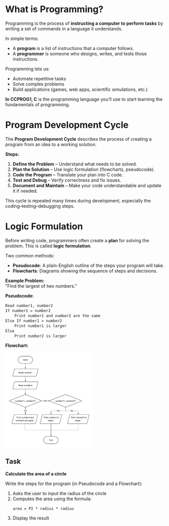 # What is Programming?

Programming is the process of **instructing a computer to perform tasks** by writing a set of commands in a language it understands.

In simple terms:

- A **program** is a list of instructions that a computer follows.
- A **programmer** is someone who designs, writes, and tests those instructions.

Programming lets us:

- Automate repetitive tasks
- Solve complex problems
- Build applications (games, web apps, scientific simulations, etc.)

**In CCPROG1, C** is the programming language you’ll use to start learning the fundamentals of programming.

# Program Development Cycle

The **Program Development Cycle** describes the process of creating a program from an idea to a working solution.

**Steps:**

1. **Define the Problem** – Understand what needs to be solved.
2. **Plan the Solution** – Use logic formulation (flowcharts, pseudocode).
3. **Code the Program** – Translate your plan into C code.
4. **Test and Debug** – Verify correctness and fix issues.
5. **Document and Maintain** – Make your code understandable and update it if needed.

This cycle is repeated many times during development, especially the coding–testing–debugging steps.

# Logic Formulation

Before writing code, programmers often create a **plan** for solving the problem. This is called **logic formulation**.

Two common methods:

- **Pseudocode**: A plain-English outline of the steps your program will take.
- **Flowcharts**: Diagrams showing the sequence of steps and decisions.

**Example Problem:**  
"Find the largest of two numbers."

**Pseudocode:**

```pseudocode
Read number1, number2
If number1 = number2
    Print number1 and number2 are the same
Else If number1 > number2
    Print number1 is larger
Else
    Print number2 is larger
```

**Flowchart:**

<img src="assets/flowchart.png" height="300px"/>

## Task

**Calculate the area of a circle**

Write the steps for the program (in Pseudocode and a Flowchart):

1. Asks the user to input the radius of the circle
2. Computes the area using the formula:
   ```pseudocode
   area = PI * radius * radius
   ```
3. Display the result
